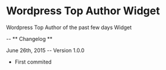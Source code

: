 # Wordpress Top Author Widget 
Wordpress Top Author of the past few days Widget


--
** Changelog **

June 26th, 2015 -- Version 1.0.0
- First commited
